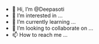- 👋 Hi, I’m @Deepasoti
- 👀 I’m interested in ...
- 🌱 I’m currently learning ...
- 💞️ I’m looking to collaborate on ...
- 📫 How to reach me ...

<!---
Deepasoti/Deepasoti is a ✨ special ✨ repository because its `README.md` (this file) appears on your GitHub profile.
You can click the Preview link to take a look at your changes.
--->

